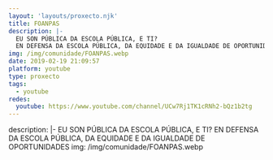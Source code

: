 ```yaml
---
layout: 'layouts/proxecto.njk'
title: FOANPAS
description: |-
  EU SON PÚBLICA DA ESCOLA PÚBLICA, E TI?
  EN DEFENSA DA ESCOLA PÚBLICA, DA EQUIDADE E DA IGUALDADE DE OPORTUNIDADES
img: /img/comunidade/FOANPAS.webp
date: 2019-02-19 21:09:57
platform: youtube
type: proxecto
tags:
  - youtube
redes:
  youtube: https://www.youtube.com/channel/UCw7Rj1TK1cRNh2-bQz1b2tg
---
```

description: |-
  EU SON PÚBLICA DA ESCOLA PÚBLICA, E TI?
  EN DEFENSA DA ESCOLA PÚBLICA, DA EQUIDADE E DA IGUALDADE DE OPORTUNIDADES
img: /img/comunidade/FOANPAS.webp
